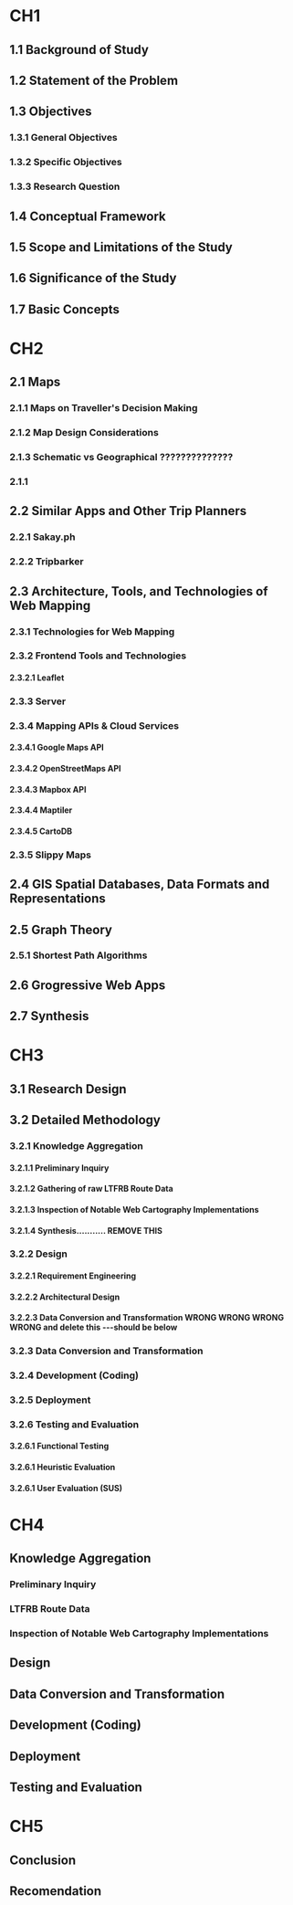 # CH1
## 1.1 Background of Study
## 1.2 Statement of the Problem
## 1.3 Objectives
### 1.3.1 General Objectives
### 1.3.2 Specific Objectives
### 1.3.3 Research Question
## 1.4 Conceptual Framework
## 1.5 Scope and Limitations of the Study
## 1.6 Significance of the Study
## 1.7 Basic Concepts
# CH2
## 2.1 Maps
### 2.1.1 Maps on Traveller's Decision Making
### 2.1.2 Map Design Considerations
### 2.1.3 Schematic vs Geographical ??????????????
### 2.1.1
## 2.2 Similar Apps and Other Trip Planners
### 2.2.1 Sakay.ph
### 2.2.2 Tripbarker
## 2.3 Architecture, Tools, and Technologies of Web Mapping
### 2.3.1 Technologies for Web Mapping
### 2.3.2 Frontend Tools and Technologies
#### 2.3.2.1 Leaflet
### 2.3.3 Server
### 2.3.4 Mapping APIs & Cloud Services
#### 2.3.4.1 Google Maps API
#### 2.3.4.2 OpenStreetMaps API
#### 2.3.4.3 Mapbox API
#### 2.3.4.4 Maptiler
#### 2.3.4.5 CartoDB
### 2.3.5 Slippy Maps
## 2.4 GIS Spatial Databases, Data Formats and Representations
## 2.5 Graph Theory
### 2.5.1 Shortest Path Algorithms
## 2.6 Grogressive Web Apps
## 2.7 Synthesis

# CH3
## 3.1 Research Design
## 3.2 Detailed Methodology
### 3.2.1 Knowledge Aggregation
#### 3.2.1.1 Preliminary Inquiry
#### 3.2.1.2 Gathering of raw LTFRB Route Data
#### 3.2.1.3 Inspection of Notable Web Cartography Implementations
#### 3.2.1.4 Synthesis........... REMOVE THIS


### 3.2.2 Design
#### 3.2.2.1 Requirement Engineering
#### 3.2.2.2 Architectural Design
#### 3.2.2.3 Data Conversion and Transformation WRONG WRONG WRONG WRONG and delete this ---should be below
### 3.2.3 Data Conversion and Transformation
### 3.2.4 Development (Coding)
### 3.2.5 Deployment
### 3.2.6 Testing and Evaluation
#### 3.2.6.1 Functional Testing
#### 3.2.6.1 Heuristic Evaluation
#### 3.2.6.1 User Evaluation (SUS)

# CH4
## Knowledge Aggregation
### Preliminary Inquiry
### LTFRB Route Data
### Inspection of Notable Web Cartography Implementations
## Design
## Data Conversion and Transformation
## Development (Coding)
## Deployment
## Testing and Evaluation
# CH5
## Conclusion
## Recomendation
